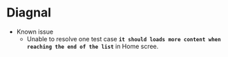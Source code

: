 # Diagnal

- Known issue
   - Unable to resolve one test case **```it should loads more content when reaching the end of the list```** in Home scree.
